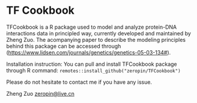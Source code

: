 # TF Cookbook
TFCookbook is a R package used to model and analyze protein-DNA interactions data in principled way, currently developed and maintained by Zheng Zuo. The acompanying paper to describe the modeling principles behind this package can be accessed through (https://www.lidsen.com/journals/genetics/genetics-05-03-134#).

Installation instruction:
You can pull and install TFCookbook package through R command: 
`remotes::install_github("zeropin/TFCookbook")`

Please do not hesitate to contact me if you have any issue.

Zheng Zuo
zeropin@live.cn
